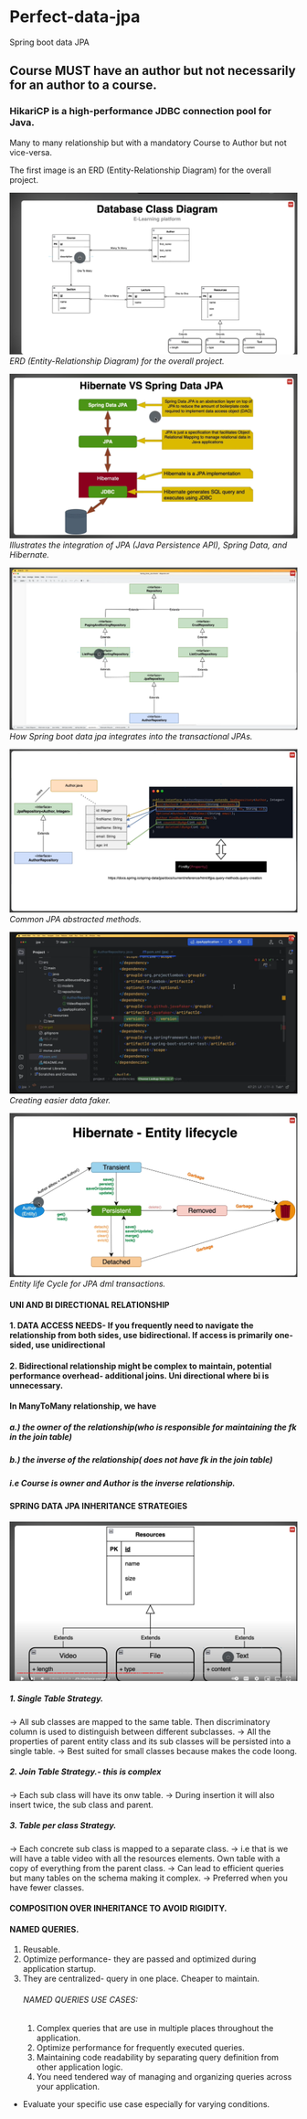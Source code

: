 # Perfect-data-jpa
Spring boot data JPA

## Course MUST have an author but not necessarily for an author to a course.
### HikariCP is a high-performance JDBC connection pool for Java.
Many to many relationship but with a mandatory Course to Author but not vice-versa.

The first image is an ERD (Entity-Relationship Diagram) for the overall project.


![ERD for the overall project](images/jpa_erd.png)
*ERD (Entity-Relationship Diagram) for the overall project.*

![JPA, Spring Data, and Hibernate](images/jpa_two.png)
*Illustrates the integration of JPA (Java Persistence API), Spring Data, and Hibernate.*

![JPA, Spring Data, and Hibernate](images/jpa_three.png)
*How Spring boot data jpa integrates into the transactional JPAs.*


![JPA, Spring Data, and Hibernate](images/jpa_five.png)
*Common JPA abstracted methods.*


![JPA, Spring Data, and Hibernate](images/java_data_faker.png)
*Creating easier data faker.*


![JPA, Spring Data, and Hibernate](images/entity_life_cycle.png)
*Entity life Cycle for JPA dml transactions.*

#### UNI AND BI DIRECTIONAL RELATIONSHIP

#### 1. DATA ACCESS NEEDS- If you frequently need to navigate the relationship from both sides, use bidirectional. If access is primarily one-sided, use unidirectional
#### 2. Bidirectional relationship might be complex to maintain, potential performance overhead- additional joins. Uni directional where bi is unnecessary.

#### In ManyToMany relationship, we have 
##### a.) the owner of the relationship(who is responsible for maintaining the fk in the join table)
##### b.) the inverse of the relationship( does not have fk in the join table)

##### i.e Course is owner and Author is the inverse relationship.

#### SPRING DATA JPA INHERITANCE STRATEGIES
![Inheritance](images/inheritance.png)
##### *1. Single Table Strategy.*
-> All sub classes are mapped to the same table. Then discriminatory column is used to distinguish between different subclasses.
-> All the properties of parent entity class and its sub classes will be persisted into a single table.
-> Best suited for small classes because makes the code loong.
##### *2. Join Table Strategy.*- this is complex
-> Each sub class will have its onw table.
-> During insertion it will also insert twice, the sub class and parent.
##### *3. Table per class Strategy.*
-> Each concrete sub class is mapped to a separate class.
-> i.e that is we will have a table video with all the resources elements. Own table with a copy of everything from the parent class.
-> Can lead to efficient queries but many tables on the schema making it complex.
-> Preferred when you have fewer classes.

#### COMPOSITION OVER INHERITANCE TO AVOID RIGIDITY.


#### NAMED QUERIES.
1. Reusable.
2. Optimize performance- they are passed and optimized during application startup.
3. They are centralized- query in one place. Cheaper to maintain.
   ###### NAMED QUERIES USE CASES:
      1. Complex queries that are use in multiple places throughout the application.
      2. Optimize performance for frequently executed queries.
      3. Maintaining code readability by separating query definition from other application logic.
      4. You need tendered way of managing and organizing queries across your application.

- Evaluate your specific use case especially for varying conditions.